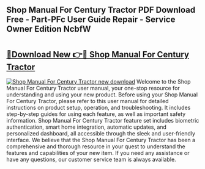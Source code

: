 ## Shop Manual For Century Tractor PDF Download Free - Part-PFc User Guide Repair - Service Owner Edition NcbfW

# <h2><a href="http://bc77898.oget.top/?id=Shop+Manual+For+Century+Tractor">🔗Download New 👉🔴 Shop Manual For Century Tractor</a></h2>

[![Shop Manual For Century Tractor new download](https://i.imgur.com/5g1atiW.png)](http://bc77898.oget.top/?id=Shop+Manual+For+Century+Tractor)
Welcome to the Shop Manual For Century Tractor user manual, your one-stop resource for understanding and using your new product. Before using your Shop Manual For Century Tractor, please refer to this user manual for detailed instructions on product setup, operation, and troubleshooting. It includes step-by-step guides for using each feature, as well as important safety information. Shop Manual For Century Tractor feature set includes biometric authentication, smart home integration, automatic updates, and personalized dashboard, all accessible through the sleek and user-friendly interface. We believe that the Shop Manual For Century Tractor has been a comprehensive and thorough resource in your quest to understand the features and capabilities of your new item. If you need any assistance or have any questions, our customer service team is always available.
